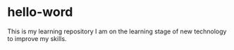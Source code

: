 # hello-word
This is my learning repository
I am on the learning stage of new technology to improve my skills.

